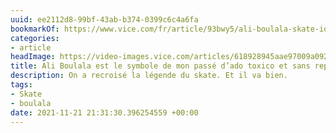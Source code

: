 ```yaml
---
uuid: ee2112d8-99bf-43ab-b374-0399c6c4a6fa
bookmarkOf: https://www.vice.com/fr/article/93bwy5/ali-boulala-skate-idole
categories:
- article
headImage: https://video-images.vice.com/articles/618928945aae97009a092168/lede/1636378792719-fred-mortagne-1.jpeg?image-resize-opts=Y3JvcD0xeHc6MXhoO2NlbnRlcixjZW50ZXImcmVzaXplPTEyMDA6KiZyZXNpemU9MTIwMDoq
title: Ali Boulala est le symbole de mon passé d’ado toxico et sans repères
description: On a recroisé la légende du skate. Et il va bien.
tags:
- Skate
- boulala
date: 2021-11-21 21:31:30.396254559 +00:00
---
```

